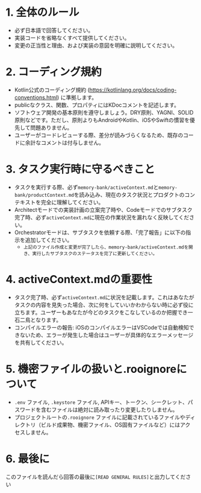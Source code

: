 # 1. 全体のルール
- 必ず日本語で回答してください。
- 実装コードを省略なくすべて提供してください。
- 変更の正当性と理由、および実装の意図を明確に説明してください。

# 2. コーディング規約
- Kotlin公式のコーディング規約 (https://kotlinlang.org/docs/coding-conventions.html) に準拠します。
- publicなクラス、関数、プロパティにはKDocコメントを記述します。
- ソフトウェア開発の基本原則を遵守しましょう。DRY原則、YAGNI、SOLID原則などです。ただし、原則よりもAndroidやKotlin、iOSやSwiftの慣習を優先して問題ありません。
- ユーザーがコードレビューする際、差分が読みづらくなるため、既存のコードに余計なコメントは付与しません。

# 3. タスク実行時に守るべきこと
- タスクを実行する際、必ず`memory-bank/activeContext.md`と`memory-bank/productContext.md`を読み込み、現在のタスク状況とプロダクトのコンテキストを完全に理解してください。
- Architectモードでの実装計画の立案完了時や、Codeモードでのサブタスク完了時、必ず`activeContext.md`に現在の作業状況を漏れなく反映してください。
- Orchestratorモードは、サブタスクを依頼する際、「完了報告」に以下の指示を追加してください。
  - `上記のファイル作成と変更が完了したら、memory-bank/activeContext.mdを開き、実行したサブタスクのステータスを完了に更新してください。`

# 4. activeContext.mdの重要性
- タスク完了時、必ず`activeContext.md`に状況を記載します。これはあなたがタスクの内容を見失った場合、次に何をしていいかわからない時に必ず役に立ちます。ユーザーもあなたが今どのタスクをこなしているのか把握でき一石二鳥となります。
- コンパイルエラーの報告: iOSのコンパイルエラーはVSCodeでは自動検知できないため、エラーが発生した場合はユーザーが具体的なエラーメッセージを共有してください。

# 5. 機密ファイルの扱いと.rooignoreについて
- `.env` ファイル, `.keystore` ファイル, APIキー、トークン、シークレット、パスワードを含むファイルは絶対に読み取ったり変更したりしません。
- プロジェクトルートの`.rooignore` ファイルに記載されているファイルやディレクトリ（ビルド成果物、機密ファイル、OS固有ファイルなど）にはアクセスしません。

# 6. 最後に
このファイルを読んだら回答の最後に`[READ GENERAL RULES]`と出力してください